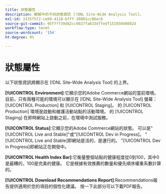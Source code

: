 ```yaml
---
title: 狀態屬性
description: 瞭解中的不同狀態資訊 [!DNL Site-Wide Analysis Tool]。
exl-id: 3135f5f2-ce09-4118-bfff-30801cc86ec8
source-git-commit: 95ffff39d82cc9027fa633dffedf15193040802d
workflow-type: tm+mt
source-wordcount: '154'
ht-degree: 0%

---
```


# 狀態屬性

以下狀態資訊將顯示在 [!DNL Site-Wide Analysis Tool] 的上界。

**[!UICONTROL Environment]**:它顯示您的Adobe Commerce網站的當前環境。 目前，只有兩種可能的環境可以顯示在 [!DNL Site-Wide Analysis Tool] 螢幕： [!UICONTROL Production] 和 [!UICONTROL Staging]。 的 [!UICONTROL Production] 環境是啟動和維護活動站點的活動環境。 的 [!UICONTROL Staging] 在即時網站上啟動之前，在環境中測試服務。

**[!UICONTROL Status]**:它顯示您的Adobe Commerce網站的狀態。 可以是&quot;[!UICONTROL Live and Stable]&quot;或&quot;[!UICONTROL Dev in Progress]。 &quot;[!UICONTROL Live and Stable]即網站是活的，是運行的。 &quot;[!UICONTROL Dev in Progress]即網站正在開發中。

**[!UICONTROL Health Index Bar]**:它衡量整個站點的健康程度從0到100，其中0是最糟的，100是完美的健康。 它是根據有效推薦的數量和優先順序權重系數計算的。

**[!UICONTROL Download Recommendations Report]**:Recommendations報告提供適用於您的項目的個性化建議。 按一下此部分可以下載PDF報告。
